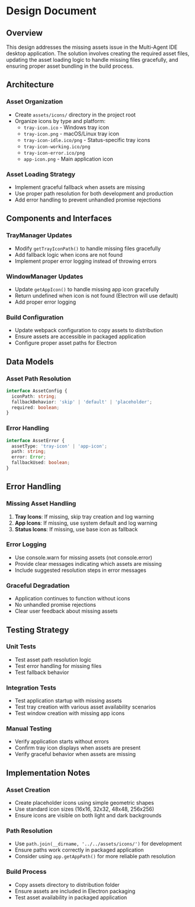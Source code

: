 # Design Document

## Overview

This design addresses the missing assets issue in the Multi-Agent IDE desktop application. The solution involves creating the required asset files, updating the asset loading logic to handle missing files gracefully, and ensuring proper asset bundling in the build process.

## Architecture

### Asset Organization
- Create `assets/icons/` directory in the project root
- Organize icons by type and platform:
  - `tray-icon.ico` - Windows tray icon
  - `tray-icon.png` - macOS/Linux tray icon
  - `tray-icon-idle.ico/png` - Status-specific tray icons
  - `tray-icon-working.ico/png`
  - `tray-icon-error.ico/png`
  - `app-icon.png` - Main application icon

### Asset Loading Strategy
- Implement graceful fallback when assets are missing
- Use proper path resolution for both development and production
- Add error handling to prevent unhandled promise rejections

## Components and Interfaces

### TrayManager Updates
- Modify `getTrayIconPath()` to handle missing files gracefully
- Add fallback logic when icons are not found
- Implement proper error logging instead of throwing errors

### WindowManager Updates
- Update `getAppIcon()` to handle missing app icon gracefully
- Return undefined when icon is not found (Electron will use default)
- Add proper error logging

### Build Configuration
- Update webpack configuration to copy assets to distribution
- Ensure assets are accessible in packaged application
- Configure proper asset paths for Electron

## Data Models

### Asset Path Resolution
```typescript
interface AssetConfig {
  iconPath: string;
  fallbackBehavior: 'skip' | 'default' | 'placeholder';
  required: boolean;
}
```

### Error Handling
```typescript
interface AssetError {
  assetType: 'tray-icon' | 'app-icon';
  path: string;
  error: Error;
  fallbackUsed: boolean;
}
```

## Error Handling

### Missing Asset Handling
1. **Tray Icons**: If missing, skip tray creation and log warning
2. **App Icons**: If missing, use system default and log warning
3. **Status Icons**: If missing, use base icon as fallback

### Error Logging
- Use console.warn for missing assets (not console.error)
- Provide clear messages indicating which assets are missing
- Include suggested resolution steps in error messages

### Graceful Degradation
- Application continues to function without icons
- No unhandled promise rejections
- Clear user feedback about missing assets

## Testing Strategy

### Unit Tests
- Test asset path resolution logic
- Test error handling for missing files
- Test fallback behavior

### Integration Tests
- Test application startup with missing assets
- Test tray creation with various asset availability scenarios
- Test window creation with missing app icons

### Manual Testing
- Verify application starts without errors
- Confirm tray icon displays when assets are present
- Verify graceful behavior when assets are missing

## Implementation Notes

### Asset Creation
- Create placeholder icons using simple geometric shapes
- Use standard icon sizes (16x16, 32x32, 48x48, 256x256)
- Ensure icons are visible on both light and dark backgrounds

### Path Resolution
- Use `path.join(__dirname, '../../assets/icons/')` for development
- Ensure paths work correctly in packaged application
- Consider using `app.getAppPath()` for more reliable path resolution

### Build Process
- Copy assets directory to distribution folder
- Ensure assets are included in Electron packaging
- Test asset availability in packaged application